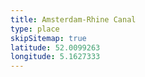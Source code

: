 ```yaml
---
title: Amsterdam-Rhine Canal
type: place
skipSitemap: true
latitude: 52.0099263
longitude: 5.1627333
---
```

